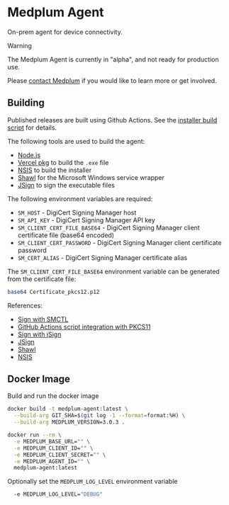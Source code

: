 # Medplum Agent

On-prem agent for device connectivity.

> [!WARNING]
> The Medplum Agent is currently in "alpha", and not ready for production use.
>
> Please [contact Medplum](mailto:hello@medplum.com) if you would like to learn more or get involved.

## Building

Published releases are built using Github Actions. See the [installer build script](../../scripts/build-agent-installer.sh) for details.

The following tools are used to build the agent:

- [Node.js](https://nodejs.org/en/)
- [Vercel pkg](https://github.com/vercel/pkg) to build the `.exe` file
- [NSIS](https://nsis.sourceforge.io/) to build the installer
- [Shawl](https://github.com/mtkennerly/shawl) for the Microsoft Windows service wrapper
- [JSign](https://ebourg.github.io/jsign/) to sign the executable files

The following environment variables are required:

- `SM_HOST` - DigiCert Signing Manager host
- `SM_API_KEY` - DigiCert Signing Manager API key
- `SM_CLIENT_CERT_FILE_BASE64` - DigiCert Signing Manager client certificate file (base64 encoded)
- `SM_CLIENT_CERT_PASSWORD` - DigiCert Signing Manager client certificate password
- `SM_CERT_ALIAS` - DigiCert Signing Manager certificate alias

The `SM_CLIENT_CERT_FILE_BASE64` environment variable can be generated from the certificate file:

```bash
base64 Certificate_pkcs12.p12
```

References:

- [Sign with SMCTL](https://docs.digicert.com/en/software-trust-manager/sign-with-digicert-signing-tools/sign-with-smctl.html)
- [GitHub Actions script integration with PKCS11](https://docs.digicert.com/en/software-trust-manager/ci-cd-integrations/script-integrations/github-actions-integration-with-pkcs11.html)
- [Sign with jSign](https://docs.digicert.com/en/software-trust-manager/signing-tools/jsign.html)
- [JSign](https://ebourg.github.io/jsign/)
- [Shawl](https://github.com/mtkennerly/shawl)
- [NSIS](https://nsis.sourceforge.io/)

## Docker Image

Build and run the docker image

```bash
docker build -t medplum-agent:latest \
  --build-arg GIT_SHA=$(git log -1 --format=format:%H) \
  --build-arg MEDPLUM_VERSION=3.0.3 .
```

```bash
docker run --rm \
  -e MEDPLUM_BASE_URL="" \
  -e MEDPLUM_CLIENT_ID="" \
  -e MEDPLUM_CLIENT_SECRET="" \
  -e MEDPLUM_AGENT_ID="" \
  medplum-agent:latest
```

Optionally set the `MEDPLUM_LOG_LEVEL` environment variable
```bash
  -e MEDPLUM_LOG_LEVEL="DEBUG"
```

